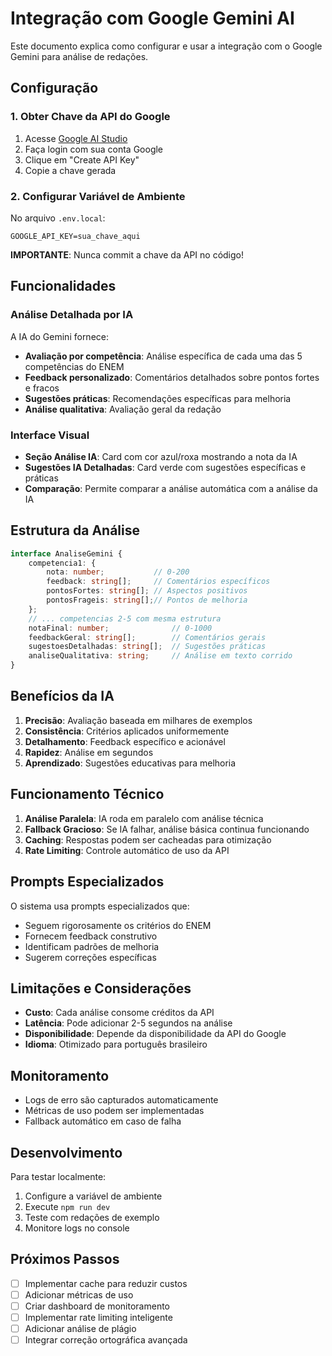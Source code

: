 # Integração com Google Gemini AI

Este documento explica como configurar e usar a integração com o Google Gemini para análise de redações.

## Configuração

### 1. Obter Chave da API do Google

1. Acesse [Google AI Studio](https://aistudio.google.com/app/apikey)
2. Faça login com sua conta Google
3. Clique em "Create API Key"
4. Copie a chave gerada

### 2. Configurar Variável de Ambiente

No arquivo `.env.local`:

```env
GOOGLE_API_KEY=sua_chave_aqui
```

**IMPORTANTE**: Nunca commit a chave da API no código!

## Funcionalidades

### Análise Detalhada por IA

A IA do Gemini fornece:

- **Avaliação por competência**: Análise específica de cada uma das 5 competências do ENEM
- **Feedback personalizado**: Comentários detalhados sobre pontos fortes e fracos
- **Sugestões práticas**: Recomendações específicas para melhoria
- **Análise qualitativa**: Avaliação geral da redação

### Interface Visual

- **Seção Análise IA**: Card com cor azul/roxa mostrando a nota da IA
- **Sugestões IA Detalhadas**: Card verde com sugestões específicas e práticas
- **Comparação**: Permite comparar a análise automática com a análise da IA

## Estrutura da Análise

```typescript
interface AnaliseGemini {
    competencia1: {
        nota: number;           // 0-200
        feedback: string[];     // Comentários específicos
        pontosFortes: string[]; // Aspectos positivos
        pontosFrageis: string[];// Pontos de melhoria
    };
    // ... competencias 2-5 com mesma estrutura
    notaFinal: number;              // 0-1000
    feedbackGeral: string[];        // Comentários gerais
    sugestoesDetalhadas: string[];  // Sugestões práticas
    analiseQualitativa: string;     // Análise em texto corrido
}
```

## Benefícios da IA

1. **Precisão**: Avaliação baseada em milhares de exemplos
2. **Consistência**: Critérios aplicados uniformemente
3. **Detalhamento**: Feedback específico e acionável
4. **Rapidez**: Análise em segundos
5. **Aprendizado**: Sugestões educativas para melhoria

## Funcionamento Técnico

1. **Análise Paralela**: IA roda em paralelo com análise técnica
2. **Fallback Gracioso**: Se IA falhar, análise básica continua funcionando
3. **Caching**: Respostas podem ser cacheadas para otimização
4. **Rate Limiting**: Controle automático de uso da API

## Prompts Especializados

O sistema usa prompts especializados que:

- Seguem rigorosamente os critérios do ENEM
- Fornecem feedback construtivo
- Identificam padrões de melhoria
- Sugerem correções específicas

## Limitações e Considerações

- **Custo**: Cada análise consome créditos da API
- **Latência**: Pode adicionar 2-5 segundos na análise
- **Disponibilidade**: Depende da disponibilidade da API do Google
- **Idioma**: Otimizado para português brasileiro

## Monitoramento

- Logs de erro são capturados automaticamente
- Métricas de uso podem ser implementadas
- Fallback automático em caso de falha

## Desenvolvimento

Para testar localmente:

1. Configure a variável de ambiente
2. Execute `npm run dev`
3. Teste com redações de exemplo
4. Monitore logs no console

## Próximos Passos

- [ ] Implementar cache para reduzir custos
- [ ] Adicionar métricas de uso
- [ ] Criar dashboard de monitoramento
- [ ] Implementar rate limiting inteligente
- [ ] Adicionar análise de plágio
- [ ] Integrar correção ortográfica avançada
